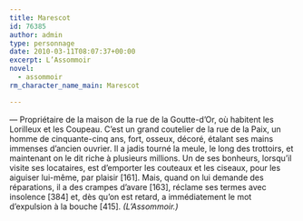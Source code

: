 ```yaml
---
title: Marescot
id: 76385
author: admin
type: personnage
date: 2010-03-11T08:07:37+00:00
excerpt: L’Assommoir
novel:
  - assommoir
rm_character_name_main: Marescot

---
```

— Propriétaire de la maison de la rue de la Goutte-d’Or, où habitent les Lorilleux et les Coupeau. C’est un grand coutelier de la rue de la Paix, un homme de cinquante-cinq ans, fort, osseux, décoré, étalant ses mains immenses d’ancien ouvrier. Il a jadis tourné la meule, le long des trottoirs, et maintenant on le dit riche à plusieurs millions. Un de ses bonheurs, lorsqu’il visite ses locataires, est d’emporter les couteaux et les ciseaux, pour les aiguiser lui-même, par plaisir [161]. Mais, quand on lui demande des réparations, il a des crampes d’avare [163], réclame ses termes avec insolence [384] et, dès qu’on est retard, a immédiatement le mot d’expulsion à la bouche [415]. _(L’Assommoir.)_